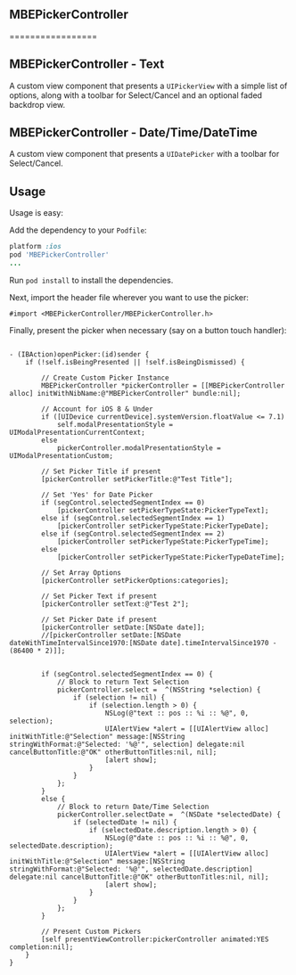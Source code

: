 
## MBEPickerController
=================

## MBEPickerController - Text

A custom view component that presents a `UIPickerView` with a simple list of options, 
along with a toolbar for Select/Cancel and an optional faded backdrop view.

## MBEPickerController - Date/Time/DateTime

A custom view component that presents a `UIDatePicker` with a toolbar for Select/Cancel.

## Usage

Usage is easy:

Add the dependency to your `Podfile`:

```ruby
platform :ios
pod 'MBEPickerController'
...
```

Run `pod install` to install the dependencies.

Next, import the header file wherever you want to use the picker:

```objc
#import <MBEPickerController/MBEPickerController.h>
```

Finally, present the picker when necessary (say on a button touch handler):

```objc

- (IBAction)openPicker:(id)sender {
    if (!self.isBeingPresented || !self.isBeingDismissed) {
        
        // Create Custom Picker Instance
        MBEPickerController *pickerController = [[MBEPickerController alloc] initWithNibName:@"MBEPickerController" bundle:nil];
        
        // Account for iOS 8 & Under
        if ([UIDevice currentDevice].systemVersion.floatValue <= 7.1)
            self.modalPresentationStyle = UIModalPresentationCurrentContext;
        else
            pickerController.modalPresentationStyle = UIModalPresentationCustom;
        
        // Set Picker Title if present
        [pickerController setPickerTitle:@"Test Title"];
        
        // Set 'Yes' for Date Picker
        if (segControl.selectedSegmentIndex == 0)
            [pickerController setPickerTypeState:PickerTypeText];
        else if (segControl.selectedSegmentIndex == 1)
            [pickerController setPickerTypeState:PickerTypeDate];
        else if (segControl.selectedSegmentIndex == 2)
            [pickerController setPickerTypeState:PickerTypeTime];
        else
            [pickerController setPickerTypeState:PickerTypeDateTime];
        
        // Set Array Options
        [pickerController setPickerOptions:categories];
        
        // Set Picker Text if present
        [pickerController setText:@"Test 2"];
        
        // Set Picker Date if present
        [pickerController setDate:[NSDate date]];
        //[pickerController setDate:[NSDate dateWithTimeIntervalSince1970:[NSDate date].timeIntervalSince1970 - (86400 * 2)]];
        
        
        if (segControl.selectedSegmentIndex == 0) {
            // Block to return Text Selection
            pickerController.select =  ^(NSString *selection) {
                if (selection != nil) {
                    if (selection.length > 0) {
                        NSLog(@"text :: pos :: %i :: %@", 0, selection);
                        UIAlertView *alert = [[UIAlertView alloc] initWithTitle:@"Selection" message:[NSString stringWithFormat:@"Selected: '%@'", selection] delegate:nil cancelButtonTitle:@"OK" otherButtonTitles:nil, nil];
                        [alert show];
                    }
                }
            };
        }
        else {
            // Block to return Date/Time Selection
            pickerController.selectDate =  ^(NSDate *selectedDate) {
                if (selectedDate != nil) {
                    if (selectedDate.description.length > 0) {
                        NSLog(@"date :: pos :: %i :: %@", 0, selectedDate.description);
                        UIAlertView *alert = [[UIAlertView alloc] initWithTitle:@"Selection" message:[NSString stringWithFormat:@"Selected: '%@'", selectedDate.description] delegate:nil cancelButtonTitle:@"OK" otherButtonTitles:nil, nil];
                        [alert show];
                    }
                }
            };
        }
        
        // Present Custom Pickers
        [self presentViewController:pickerController animated:YES completion:nil];
    }
}
```
